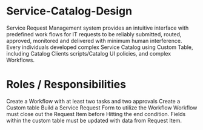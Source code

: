 # Service-Catalog-Design
Service Request Management system provides an intuitive interface with predefined work flows for IT requests to be reliably submitted, routed, approved, monitored and delivered with minimum human interference. Every individuals developed complex Service Catalog using Custom Table, including Catalog Clients scripts/Catalog UI policies, and complex Workflows.

# Roles / Responsibilities
Create a Workflow with at least two tasks and two approvals
Create a Custom table
Build a Service Request Form to utilize the Workflow
Workflow must close out the Request Item before Hitting the end condition.
Fields within the custom table must be updated with data from Request Item.
